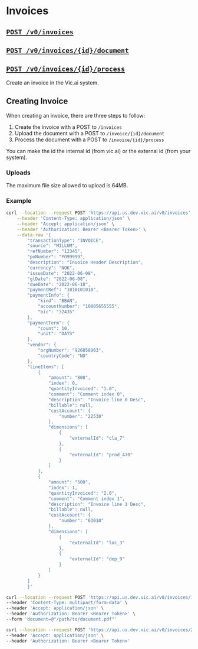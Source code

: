 # Invoices

## [`POST /v0/invoices`](../../vic.api.v0.html#/Invoices/createInvoice)
## [`POST /v0/invoices/{id}/document`](../../vic.api.v0.html#/Invoices/uploadDocumentInvoice)
## [`POST /v0/invoices/{id}/process`](../../vic.api.v0.html#/Invoices/startProcessingInvoice)

Create an invoice in the Vic.ai system.

## Creating Invoice

When creating an invoice, there are three steps to follow:

1. Create the invoice with a POST to `/invoices`
2. Upload the document with a POST to `/invoice/{id}/document`
3. Process the document with a POST to `/invoice/{id}/process`

You can make the id the internal id (from vic.ai) or the external id (from your system).

### Uploads

The maximum file size allowed to upload is 64MB.

### Example

```bash
curl --location --request POST 'https://api.us.dev.vic.ai/v0/invoices' \
    --header 'Content-Type: application/json' \
    --header 'Accept: application/json' \
    --header 'Authorization: Bearer <Bearer Token>' \
    --data-raw '{
        "transactionType": "INVOICE",
        "source": "MILLUM",
        "refNumber": "12345",
        "poNumber": "PO99999",
        "description": "Invoice Header Description",
        "currency": "NOK",
        "issueDate": "2022-06-08",
        "glDate": "2022-06-08",
        "dueDate": "2022-06-18",
        "paymentRef": "1010101010",
        "paymentInfo": {
            "kind": "BBAN",
            "accountNumber": "10805655555",
            "bic": "32435"
        },
        "paymentTerm": {
            "count": 10,
            "unit": "DAYS"
        },
        "vendor": {
            "orgNumber": "926858963",
            "countryCode": "NO"
        },
        "lineItems": [
            {
                "amount": "800",
                "index": 0,
                "quantityInvoiced": "1.0",
                "comment": "Comment index 0",
                "description": "Invoice line 0 Desc",
                "billable": null,
                "costAccount": {
                    "number": "22530"
                },
                "dimensions": [
                    {
                        "externalId": "cla_7"
                    },
                    {
                        "externalId": "prod_470"
                    }
                ]
            },
            {
                "amount": "500",
                "index": 1,
                "quantityInvoiced": "2.0",
                "comment": "Comment index 1",
                "description": "Invoice line 1 Desc",
                "billable": null,
                "costAccount": {
                    "number": "63010"
                },
                "dimensions": [
                    {
                        "externalId": "loc_3"
                    },
                    {
                        "externalId": "dep_9"
                    }
                ]
            }
        ]
        }'
```

```bash
curl --location --request POST 'https://api.us.dev.vic.ai/v0/invoices/12345/document?useSystem=INTERNAL' \
--header 'Content-Type: multipart/form-data' \
--header 'Accept: application/json' \
--header 'Authorization: Bearer <Bearer Token>' \
--form 'document=@"/path/to/document.pdf"'
```


```bash
curl --location --request POST 'https://api.us.dev.vic.ai/v0/invoices/21/process?useSystem=INTERNAL' \
--header 'Accept: application/json' \
--header 'Authorization: Bearer <Bearer Token>'
```
